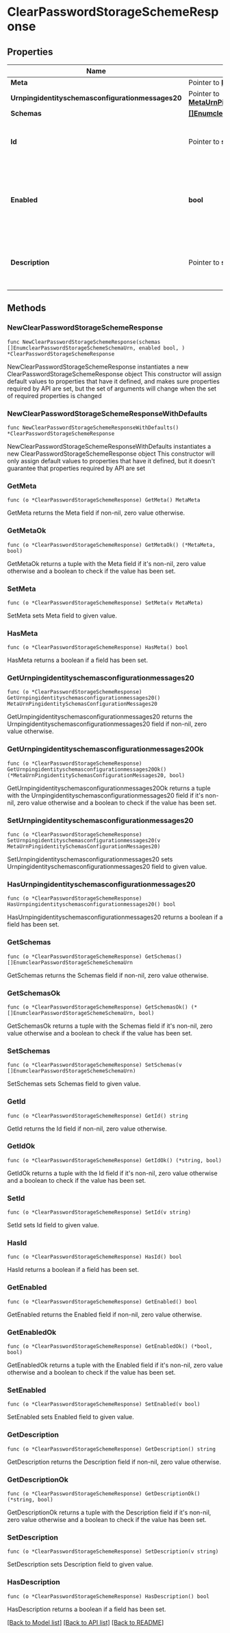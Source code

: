 # ClearPasswordStorageSchemeResponse

## Properties

Name | Type | Description | Notes
------------ | ------------- | ------------- | -------------
**Meta** | Pointer to [**MetaMeta**](MetaMeta.md) |  | [optional] 
**Urnpingidentityschemasconfigurationmessages20** | Pointer to [**MetaUrnPingidentitySchemasConfigurationMessages20**](MetaUrnPingidentitySchemasConfigurationMessages20.md) |  | [optional] 
**Schemas** | [**[]EnumclearPasswordStorageSchemeSchemaUrn**](EnumclearPasswordStorageSchemeSchemaUrn.md) |  | 
**Id** | Pointer to **string** | Name of the Password Storage Scheme | [optional] 
**Enabled** | **bool** | Indicates whether the Clear Password Storage Scheme is enabled for use. | 
**Description** | Pointer to **string** | A description for this Password Storage Scheme | [optional] 

## Methods

### NewClearPasswordStorageSchemeResponse

`func NewClearPasswordStorageSchemeResponse(schemas []EnumclearPasswordStorageSchemeSchemaUrn, enabled bool, ) *ClearPasswordStorageSchemeResponse`

NewClearPasswordStorageSchemeResponse instantiates a new ClearPasswordStorageSchemeResponse object
This constructor will assign default values to properties that have it defined,
and makes sure properties required by API are set, but the set of arguments
will change when the set of required properties is changed

### NewClearPasswordStorageSchemeResponseWithDefaults

`func NewClearPasswordStorageSchemeResponseWithDefaults() *ClearPasswordStorageSchemeResponse`

NewClearPasswordStorageSchemeResponseWithDefaults instantiates a new ClearPasswordStorageSchemeResponse object
This constructor will only assign default values to properties that have it defined,
but it doesn't guarantee that properties required by API are set

### GetMeta

`func (o *ClearPasswordStorageSchemeResponse) GetMeta() MetaMeta`

GetMeta returns the Meta field if non-nil, zero value otherwise.

### GetMetaOk

`func (o *ClearPasswordStorageSchemeResponse) GetMetaOk() (*MetaMeta, bool)`

GetMetaOk returns a tuple with the Meta field if it's non-nil, zero value otherwise
and a boolean to check if the value has been set.

### SetMeta

`func (o *ClearPasswordStorageSchemeResponse) SetMeta(v MetaMeta)`

SetMeta sets Meta field to given value.

### HasMeta

`func (o *ClearPasswordStorageSchemeResponse) HasMeta() bool`

HasMeta returns a boolean if a field has been set.

### GetUrnpingidentityschemasconfigurationmessages20

`func (o *ClearPasswordStorageSchemeResponse) GetUrnpingidentityschemasconfigurationmessages20() MetaUrnPingidentitySchemasConfigurationMessages20`

GetUrnpingidentityschemasconfigurationmessages20 returns the Urnpingidentityschemasconfigurationmessages20 field if non-nil, zero value otherwise.

### GetUrnpingidentityschemasconfigurationmessages20Ok

`func (o *ClearPasswordStorageSchemeResponse) GetUrnpingidentityschemasconfigurationmessages20Ok() (*MetaUrnPingidentitySchemasConfigurationMessages20, bool)`

GetUrnpingidentityschemasconfigurationmessages20Ok returns a tuple with the Urnpingidentityschemasconfigurationmessages20 field if it's non-nil, zero value otherwise
and a boolean to check if the value has been set.

### SetUrnpingidentityschemasconfigurationmessages20

`func (o *ClearPasswordStorageSchemeResponse) SetUrnpingidentityschemasconfigurationmessages20(v MetaUrnPingidentitySchemasConfigurationMessages20)`

SetUrnpingidentityschemasconfigurationmessages20 sets Urnpingidentityschemasconfigurationmessages20 field to given value.

### HasUrnpingidentityschemasconfigurationmessages20

`func (o *ClearPasswordStorageSchemeResponse) HasUrnpingidentityschemasconfigurationmessages20() bool`

HasUrnpingidentityschemasconfigurationmessages20 returns a boolean if a field has been set.

### GetSchemas

`func (o *ClearPasswordStorageSchemeResponse) GetSchemas() []EnumclearPasswordStorageSchemeSchemaUrn`

GetSchemas returns the Schemas field if non-nil, zero value otherwise.

### GetSchemasOk

`func (o *ClearPasswordStorageSchemeResponse) GetSchemasOk() (*[]EnumclearPasswordStorageSchemeSchemaUrn, bool)`

GetSchemasOk returns a tuple with the Schemas field if it's non-nil, zero value otherwise
and a boolean to check if the value has been set.

### SetSchemas

`func (o *ClearPasswordStorageSchemeResponse) SetSchemas(v []EnumclearPasswordStorageSchemeSchemaUrn)`

SetSchemas sets Schemas field to given value.


### GetId

`func (o *ClearPasswordStorageSchemeResponse) GetId() string`

GetId returns the Id field if non-nil, zero value otherwise.

### GetIdOk

`func (o *ClearPasswordStorageSchemeResponse) GetIdOk() (*string, bool)`

GetIdOk returns a tuple with the Id field if it's non-nil, zero value otherwise
and a boolean to check if the value has been set.

### SetId

`func (o *ClearPasswordStorageSchemeResponse) SetId(v string)`

SetId sets Id field to given value.

### HasId

`func (o *ClearPasswordStorageSchemeResponse) HasId() bool`

HasId returns a boolean if a field has been set.

### GetEnabled

`func (o *ClearPasswordStorageSchemeResponse) GetEnabled() bool`

GetEnabled returns the Enabled field if non-nil, zero value otherwise.

### GetEnabledOk

`func (o *ClearPasswordStorageSchemeResponse) GetEnabledOk() (*bool, bool)`

GetEnabledOk returns a tuple with the Enabled field if it's non-nil, zero value otherwise
and a boolean to check if the value has been set.

### SetEnabled

`func (o *ClearPasswordStorageSchemeResponse) SetEnabled(v bool)`

SetEnabled sets Enabled field to given value.


### GetDescription

`func (o *ClearPasswordStorageSchemeResponse) GetDescription() string`

GetDescription returns the Description field if non-nil, zero value otherwise.

### GetDescriptionOk

`func (o *ClearPasswordStorageSchemeResponse) GetDescriptionOk() (*string, bool)`

GetDescriptionOk returns a tuple with the Description field if it's non-nil, zero value otherwise
and a boolean to check if the value has been set.

### SetDescription

`func (o *ClearPasswordStorageSchemeResponse) SetDescription(v string)`

SetDescription sets Description field to given value.

### HasDescription

`func (o *ClearPasswordStorageSchemeResponse) HasDescription() bool`

HasDescription returns a boolean if a field has been set.


[[Back to Model list]](../README.md#documentation-for-models) [[Back to API list]](../README.md#documentation-for-api-endpoints) [[Back to README]](../README.md)


